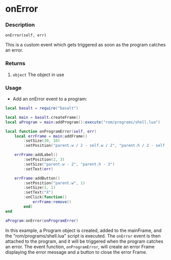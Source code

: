 # onError

### Description

`onError(self, err)`

This is a custom event which gets triggered as soon as the program catches an error.

### Returns

1. `object` The object in use

### Usage

* Add an onError event to a program:

```lua
local basalt = require("basalt")

local main = basalt.createFrame()
local aProgram = main:addProgram():execute("rom/programs/shell.lua")

local function onProgramError(self, err)
    local errFrame = main:addFrame()
        :setSize(30, 10)
        :setPosition("parent.w / 2 - self.w / 2", "parent.h / 2 - self.h / 2")

    errFrame:addLabel()
        :setPosition(2, 3)
        :setSize("parent.w - 2", "parent.h - 3")
        :setText(err)

    errFrame:addButton()
        :setPosition("parent.w", 1)
        :setSize(1, 1)
        :setText("X")
        :onClick(function()
            errFrame:remove()
        end)
end

aProgram:onError(onProgramError)
```

In this example, a Program object is created, added to the mainFrame, and the "rom/programs/shell.lua" script is executed. The `onError` event is then attached to the program, and it will be triggered when the program catches an error. The event function, `onProgramError`, will create an error Frame displaying the error message and a button to close the error Frame.

